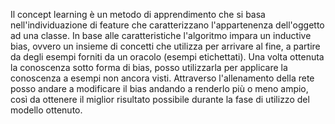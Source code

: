 Il concept learning è un metodo di apprendimento che si basa nell'individuazione di feature che caratterizzano l'appartenenza dell'oggetto ad una classe.
In base alle caratteristiche l'algoritmo impara un inductive bias, ovvero un insieme di concetti che utilizza per arrivare al fine, a partire da degli esempi forniti da un oracolo (esempi etichettati).
Una volta ottenuta la conoscenza sotto forma di bias, posso utilizzarla per applicare la conoscenza a esempi non ancora visti.
Attraverso l'allenamento della rete posso andare a modificare il bias andando a renderlo più o meno ampio, così da ottenere il miglior risultato possibile durante la fase di utilizzo del modello ottenuto.